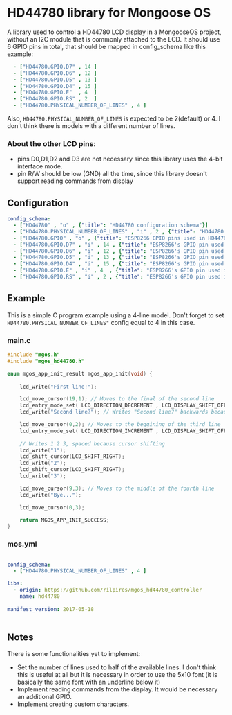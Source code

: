 # HD44780 library for Mongoose OS
A library used to control a HD44780 LCD display in a MongooseOS project, without an I2C module that is commonly attached to the LCD.
It should use 6 GPIO pins in total, that should be mapped in config_schema like this example:

```yaml
  - ["HD44780.GPIO.D7" , 14 ]
  - ["HD44780.GPIO.D6" , 12 ]
  - ["HD44780.GPIO.D5" , 13 ]
  - ["HD44780.GPIO.D4" , 15 ]
  - ["HD44780.GPIO.E"  , 4  ] 
  - ["HD44780.GPIO.RS" , 2  ]
  - ["HD44780.PHYSICAL_NUMBER_OF_LINES" , 4 ]
```
Also, <code>HD44780.PHYSICAL_NUMBER_OF_LINES</code> is expected to be 2(default) or 4. I don't think there is models with a different number of lines.

### About the other LCD pins:
- pins D0,D1,D2 and D3 are not necessary since this library uses the 4-bit interface mode.
- pin R/W should be low (GND) all the time, since this library doesn't support reading commands from display

## Configuration

```yaml
config_schema:
  - ["HD44780" , "o" , {"title": "HD44780 configuration schema"}]
  - ["HD44780.PHYSICAL_NUMBER_OF_LINES" , "i" , 2 , {"title": "HD44780 model available number of lines. Expected 2 or 4."}]
  - ["HD44780.GPIO" , "o" , {"title": "ESP8266 GPIO pins used in HD44780's pins"}]
  - ["HD44780.GPIO.D7" , "i" , 14 , {"title": "ESP8266's GPIO pin used in HD44780's D7 pin"}]
  - ["HD44780.GPIO.D6" , "i" , 12 , {"title": "ESP8266's GPIO pin used in HD44780's D6 pin"}]
  - ["HD44780.GPIO.D5" , "i" , 13 , {"title": "ESP8266's GPIO pin used in HD44780's D5 pin"}]
  - ["HD44780.GPIO.D4" , "i" , 15 , {"title": "ESP8266's GPIO pin used in HD44780's D4 pin"}]
  - ["HD44780.GPIO.E" , "i" , 4  , {"title": "ESP8266's GPIO pin used in HD44780's E pin"}]
  - ["HD44780.GPIO.RS" , "i" , 2 , {"title": "ESP8266's GPIO pin used in HD44780's RS pin"}]
```

## Example
This is a simple C program example using a 4-line model.
Don't forget to set <code>HD44780.PHYSICAL_NUMBER_OF_LINES"</code> config equal to 4 in this case.

### main.c
```c
#include "mgos.h"
#include "mgos_hd44780.h"

enum mgos_app_init_result mgos_app_init(void) {
    
    lcd_write("First line!");

    lcd_move_cursor(19,1); // Moves to the final of the second line
    lcd_entry_mode_set( LCD_DIRECTION_DECREMENT , LCD_DISPLAY_SHIFT_OFF );
    lcd_write("Second line?"); // Writes "Second line?" backwards because entry mode decrementing cursor 

    lcd_move_cursor(0,2); // Moves to the beggining of the third line
    lcd_entry_mode_set( LCD_DIRECTION_INCREMENT , LCD_DISPLAY_SHIFT_OFF );
    
    // Writes 1 2 3, spaced because cursor shifting
    lcd_write("1");
    lcd_shift_cursor(LCD_SHIFT_RIGHT);
    lcd_write("2");
    lcd_shift_cursor(LCD_SHIFT_RIGHT);
    lcd_write("3");

    lcd_move_cursor(9,3); // Moves to the middle of the fourth line
    lcd_write("Bye...");

    lcd_move_cursor(0,3);

    return MGOS_APP_INIT_SUCCESS;
}
```

### mos.yml
```yaml

config_schema: 
  - ["HD44780.PHYSICAL_NUMBER_OF_LINES" , 4 ]

libs:
  - origin: https://github.com/rilpires/mgos_hd44780_controller
    name: hd44780
    
manifest_version: 2017-05-18
    
```

## Notes
There is some functionalities yet to implement:
- Set the number of lines used to half of the available lines. I don't think this is useful at all but it is necessary in order to use the 5x10 font (it is basically the same font with an underline below it)
- Implement reading commands from the display. It would be necessary an additional GPIO.
- Implement creating custom characters.
